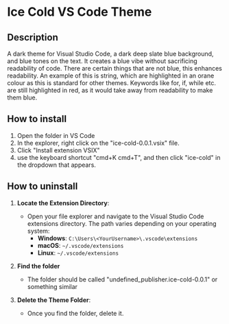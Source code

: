 # Ice Cold VS Code Theme
## Description
A dark theme for Visual Studio Code, a dark deep slate blue background, and blue tones on the text. It creates a blue vibe without sacrificing readability of code. There are certain things that are not blue, this enhances readability. An example of this is string, which are highlighted in an orane colour as this is standard for other themes. Keywords like for, if, while etc. are still highlighted in red, as it would take away from readability to make them blue.

## How to install
1. Open the folder in VS Code
2. In the explorer, right click on the "ice-cold-0.0.1.vsix" file.
3. Click "Install extension VSIX"
4. use the keyboard shortcut "cmd+K cmd+T", and then click "ice-cold" in the dropdown that appears.

## How to uninstall
1. **Locate the Extension Directory**:
   - Open your file explorer and navigate to the Visual Studio Code extensions directory. The path varies depending on your operating system:
     - **Windows**: `C:\Users\<YourUsername>\.vscode\extensions`
     - **macOS**: `~/.vscode/extensions`
     - **Linux**: `~/.vscode/extensions`

2. **Find the folder**
   - The folder should be called "undefined_publisher.ice-cold-0.0.1" or something similar
3. **Delete the Theme Folder**:
   - Once you find the folder, delete it.
